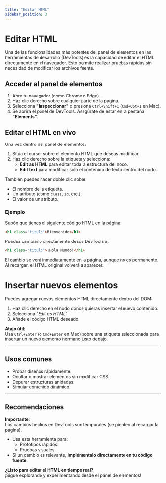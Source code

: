 ```yaml
---  
title: "Editar HTML"  
sidebar_position: 3  
---
```


# Editar HTML

Una de las funcionalidades más potentes del panel de elementos en las herramientas de desarrollo (DevTools) es la capacidad de editar el HTML directamente en el navegador. Esto permite realizar pruebas rápidas sin necesidad de modificar los archivos fuente.

## Acceder al panel de elementos

1. Abre tu navegador (como Chrome o Edge).
2. Haz clic derecho sobre cualquier parte de la página.
3. Selecciona **"Inspeccionar"** o presiona `Ctrl+Shift+I` (`Cmd+Opt+I` en Mac).
4. Se abrirá el panel de DevTools. Asegúrate de estar en la pestaña **"Elements"**.

## Editar el HTML en vivo

Una vez dentro del panel de elementos:

1. Sitúa el cursor sobre el elemento HTML que deseas modificar.
2. Haz clic derecho sobre la etiqueta y selecciona:
   - **Edit as HTML** para editar toda la estructura del nodo.
   - **Edit text** para modificar solo el contenido de texto dentro del nodo.

También puedes hacer doble clic sobre:
- El nombre de la etiqueta.
- Un atributo (como `class`, `id`, etc.).
- El valor de un atributo.

### Ejemplo

Supón que tienes el siguiente código HTML en la página:

```html
<h1 class="titulo">Bienvenido</h1>
```
Puedes cambiarlo directamente desde DevTools a:

```html
<h1 class="titulo">¡Hola Mundo!</h1>
```
El cambio se verá inmediatamente en la página, aunque no es permanente. Al recargar, el HTML original volverá a aparecer.

# Insertar nuevos elementos

Puedes agregar nuevos elementos HTML directamente dentro del DOM:

1. Haz clic derecho en el nodo donde quieras insertar el nuevo contenido.
2. Selecciona *"Edit as HTML"*.
3. Añade el código HTML deseado.

**Atajo útil**:  
Usa `Ctrl+Enter` (o `Cmd+Enter` en Mac) sobre una etiqueta seleccionada para insertar un nuevo elemento hermano justo debajo.

---

## Usos comunes

- Probar diseños rápidamente.
- Ocultar o mostrar elementos sin modificar CSS.
- Depurar estructuras anidadas.
- Simular contenido dinámico.

---

## Recomendaciones

 **Importante**:  
Los cambios hechos en DevTools son temporales (se pierden al recargar la página).

- Usa esta herramienta para:
  - Prototipos rápidos.
  - Pruebas visuales.
- Si un cambio es relevante, **implémentalo directamente en tu código fuente**.


**¿Listo para editar el HTML en tiempo real?**  
¡Sigue explorando y experimentando desde el panel de elementos! 


